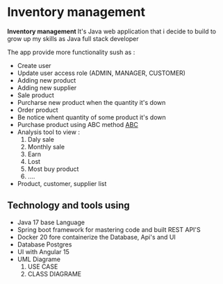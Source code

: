 # Inventory management 

<p> <b>Inventory management </b> It's Java web application that i decide to build to grow up my skills as Java full
  stack developer</p>
<p> The app provide more functionality sush as : </p>
<ul>
  <li>Create user</li>
  <li>Update user access role (ADMIN, MANAGER, CUSTOMER)</li>
  <li>Adding new product</li>
  <li>Adding new supplier</li>
  <li> Sale product</li>
  <li>Purcharse new product when the quantity it's down</li>
  <li>Order product</li>
  <li> Be notice whent quantity of some product it's down</li>
  <li>Purchase product using ABC method <a href="https://www.investopedia.com/terms/a/abc.asp" target="_blank" rel="noopener noreferrer">ABC</a> </li>
  <li>Analysis tool to view :
    <ol>
      <li>Daly sale</li>
      <li>Monthly sale</li>
      <li>Earn</li>
      <li>Lost</li>
      <li>Most buy product</li>
      <li>....</li>
    </ol>
  </li>
  <li>Product, customer, supplier list</li>
</ul>


<h2>Technology and tools using</h2>
<ul>
  <li>Java 17 base Language</li>
  <li>Spring boot framework for mastering code and built REST API'S</li>
  <li>Docker 20 fore containerize the Database, Api's and UI</li>
  <li> Database Postgres</li>
  <li>UI with Angular 15</li>
  <li>UML Diagrame 
    <ol>
      <li>USE CASE</li>
      <li>CLASS DIAGRAME</li>
    </ol>
  </li>
</ul>
